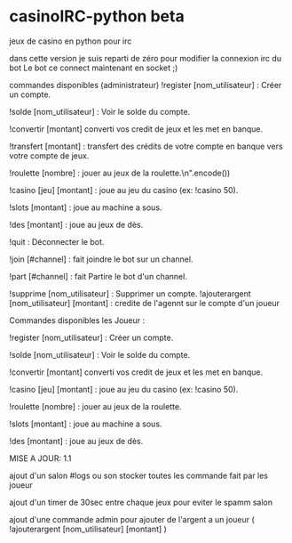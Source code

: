 # casinoIRC-python beta
jeux de casino en python pour irc

dans cette version je suis reparti de zéro pour modifier la connexion irc du bot Le bot ce connect maintenant en socket ;)

commandes disponibles (administrateur)
!register [nom_utilisateur] : Créer un compte.

!solde [nom_utilisateur] : Voir le solde du compte.

!convertir [montant] converti vos credit de jeux et les met en banque.

!transfert [montant] : transfert des crédits de votre compte en banque vers votre compte de jeux.

!roulette [nombre] : jouer au jeux de la roulette.\n".encode())

!casino [jeu] [montant] : joue au jeu du casino (ex: !casino 50).

!slots [montant] : joue au machine a sous.

!des [montant] : joue au jeux de dès.

!quit : Déconnecter le bot.

!join [#channel] : fait joindre le bot sur un channel.

!part [#channel] : fait Partire le bot d'un channel.

!supprime [nom_utilisateur] : Supprimer un compte.
!ajouterargent [nom_utilisateur] [montant] : credite de l'agennt sur le compte d'un joueur




Commandes disponibles les Joueur :

!register [nom_utilisateur] : Créer un compte.

!solde [nom_utilisateur] : Voir le solde du compte.

!convertir [montant] converti vos credit de jeux et les met en banque.

!casino [jeu] [montant] : joue au jeu du casino (ex: !casino 50).

!roulette [nombre] : jouer au jeux de la roulette.

!slots [montant] : joue au machine a sous.

!des [montant] : joue au jeux de dès.


MISE A JOUR: 1.1

ajout d'un salon #logs ou son stocker toutes les commande fait par les joueur 

ajout d'un timer de 30sec entre chaque jeux pour eviter le spamm salon 

ajout d'une commande admin pour ajouter de l'argent a un joueur ( !ajouterargent [nom_utilisateur] [montant] )

